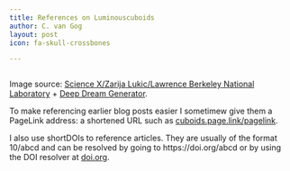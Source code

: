 ```yaml
---
title: References on Luminouscuboids
author: C. van Gog
layout: post
icon: fa-skull-crossbones

---
```


<span class="image left"><img src="{{ 'assets/images/deep-darkmatter.jpg' | relative_url }}" alt="" /></span>

<p>Image source: <a href="https://phys.org/news/2019-06-candidate-dark.html">Science X/Zarija Lukic/Lawrence Berkeley National Laboratory</a> + <a href="https://deepdreamgenerator.com/">Deep Dream Generator</a>.</p>

<p>To make referencing earlier blog posts easier I sometimew give them a PageLink address: a shortened URL such as <a href="https://cuboids.page.link/pagelink">cuboids.page.link/pagelink</a>.</p>
  
<p>I also use shortDOIs to reference articles. They are usually of the format 10/abcd and can be resolved by going to https://doi.org/abcd or by using the DOI resolver at <a href="https://doi.org">doi.org</a>.</p>
